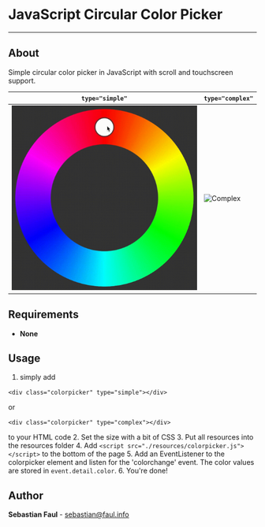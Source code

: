 # JavaScript Circular Color Picker
----
## About
Simple circular color picker in JavaScript with scroll and touchscreen support.

`type="simple"` | `type="complex"`
-|-
![Simple](./screenshots/simple.gif) | ![Complex](./screenshots/complex.gif)

## Requirements
* **None**

## Usage
1. simply add
  ```
  <div class="colorpicker" type="simple"></div>
  ```
  or
  ```
  <div class="colorpicker" type="complex"></div>
  ```
  to your HTML code
2. Set the size with a bit of CSS
3. Put all resources into the resources folder
4. Add ``` <script src="./resources/colorpicker.js"></script> ``` to the bottom of the page
5. Add an EventListener to the colorpicker element and listen for the 'colorchange' event. The color values are stored in `event.detail.color`.
6. You're done!

## Author
**Sebastian Faul** - [sebastian@faul.info](mailto:sebastian@faul.info)
